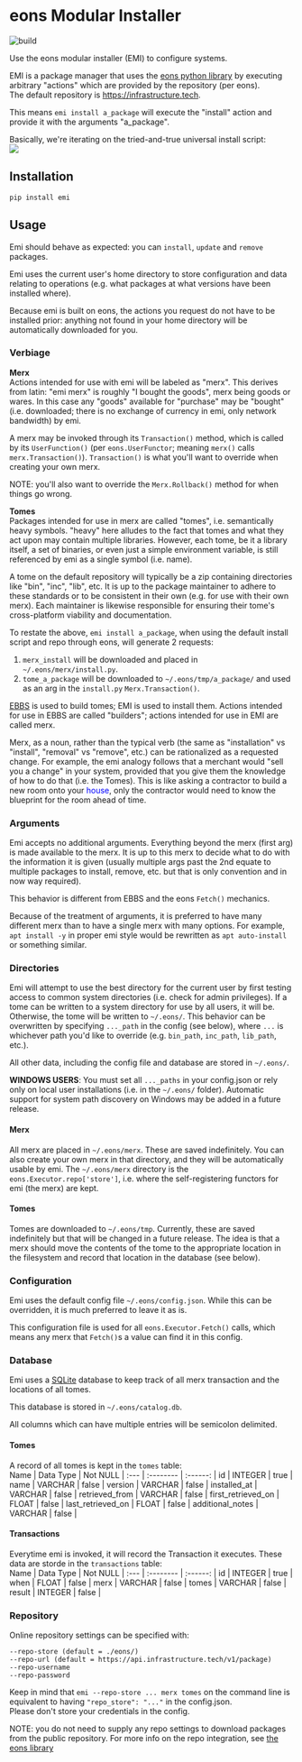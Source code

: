 # eons Modular Installer

![build](https://github.com/eons-dev/bin_emi/actions/workflows/python-package.yml/badge.svg)

Use the eons modular installer (EMI) to configure systems.

EMI is a package manager that uses the [eons python library](https://github.com/eons-dev/lib_eons) by executing arbitrary "actions" which are provided by the repository (per eons).  
The default repository is https://infrastructure.tech.

This means `emi install a_package` will execute the "install" action and provide it with the arguments "a_package".

Basically, we're iterating on the tried-and-true universal install script:  
[<img src="https://imgs.xkcd.com/comics/universal_install_script.png">](https://xkcd.com/1654/)

## Installation
`pip install emi`

## Usage

Emi should behave as expected: you can `install`, `update` and `remove` packages.

Emi uses the current user's home directory to store configuration and data relating to operations (e.g. what packages at what versions have been installed where).

Because emi is built on eons, the actions you request do not have to be installed prior: anything not found in your home directory will be automatically downloaded for you.

### Verbiage

**Merx**  
Actions intended for use with emi will be labeled as "merx". This derives from latin: "emi merx" is roughly "I bought the goods", merx being goods or wares. In this case any "goods" available for "purchase" may be "bought" (i.e. downloaded; there is no exchange of currency in emi, only network bandwidth) by emi.

A merx may be invoked through its `Transaction()` method, which is called by its `UserFunction()` (per `eons.UserFunctor`; meaning `merx()` calls `merx.Transaction()`). `Transaction()` is what you'll want to override when creating your own merx.

NOTE: you'll also want to override the `Merx.Rollback()` method for when things go wrong.

**Tomes**  
Packages intended for use in merx are called "tomes", i.e. semantically heavy symbols. "heavy" here alludes to the fact that tomes and what they act upon may contain multiple libraries. However, each tome, be it a library itself, a set of binaries, or even just a simple environment variable, is still referenced by emi as a single symbol (i.e. name).

A tome on the default repository will typically be a zip containing directories like "bin", "inc", "lib", etc. It is up to the package maintainer to adhere to these standards or to be consistent in their own (e.g. for use with their own merx). Each maintainer is likewise responsible for ensuring their tome's cross-platform viability and documentation.

To restate the above, `emi install a_package`, when using the default install script and repo through eons, will generate 2 requests:
1. `merx_install` will be downloaded and placed in `~/.eons/merx/install.py`.
2. `tome_a_package` will be downloaded to `~/.eons/tmp/a_package/` and used as an arg in the `install.py` `Merx.Transaction()`.

[EBBS](https://github.com/eons-dev/bin_ebbs) is used to build tomes; EMI is used to install them. Actions intended for use in EBBS are called "builders"; actions intended for use in EMI are called merx.

Merx, as a noun, rather than the typical verb (the same as "installation" vs "install", "removal" vs "remove", etc.) can be rationalized as a requested change. For example, the emi analogy follows that a merchant would "sell you a change" in your system, provided that you give them the knowledge of how to do that (i.e. the Tomes). This is like asking a contractor to build a new room onto your <span style="color:blue">house</span>, only the contractor would need to know the blueprint for the room ahead of time.

### Arguments

Emi accepts no additional arguments. Everything beyond the merx (first arg) is made available to the merx. It is up to this merx to decide what to do with the information it is given (usually multiple args past the 2nd equate to multiple packages to install, remove, etc. but that is only convention and in now way required).

This behavior is different from EBBS and the eons `Fetch()` mechanics. 

Because of the treatment of arguments, it is preferred to have many different merx than to have a single merx with many options. For example, `apt install -y` in proper emi style would be rewritten as `apt auto-install` or something similar.

### Directories

Emi will attempt to use the best directory for the current user by first testing access to common system directories (i.e. check for admin privileges). If a tome can be written to a system directory for use by all users, it will be. Otherwise, the tome will be written to `~/.eons/`. This behavior can be overwritten by specifying `..._path` in the config (see below), where `...` is whichever path you'd like to override (e.g. `bin_path`, `inc_path`, `lib_path`, etc.).

All other data, including the config file and database are stored in `~/.eons/`.

**WINDOWS USERS**: You must set all `..._paths` in your config.json or rely only on local user installations (i.e. in the `~/.eons/` folder). Automatic support for system path discovery on Windows may be added in a future release.

#### Merx

All merx are placed in `~/.eons/merx`. These are saved indefinitely.
You can also create your own merx in that directory, and they will be automatically usable by emi. The `~/.eons/merx` directory is the `eons.Executor.repo['store']`, i.e. where the self-registering functors for emi (the merx) are kept.

#### Tomes

Tomes are downloaded to `~/.eons/tmp`. Currently, these are saved indefinitely but that will be changed in a future release. The idea is that a merx should move the contents of the tome to the appropriate location in the filesystem and record that location in the database (see below).

### Configuration

Emi uses the default config file `~/.eons/config.json`. While this can be overridden, it is much preferred to leave it as is.

This configuration file is used for all `eons.Executor.Fetch()` calls, which means any merx that `Fetch()`s a value can find it in this config.

### Database

Emi uses a [SQLite](https://www.sqlite.org/index.html) database to keep track of all merx transaction and the locations of all tomes. 

This database is stored in `~/.eons/catalog.db`.

All columns which can have multiple entries will be semicolon delimited.

#### Tomes

A record of all tomes is kept in the `tomes` table:  
Name | Data Type | Not NULL |
:--- | :-------- | :------: |
id | INTEGER | true |
name | VARCHAR | false |
version | VARCHAR | false |
installed_at | VARCHAR | false |
retrieved_from | VARCHAR | false |
first_retrieved_on | FLOAT | false |
last_retrieved_on | FLOAT | false |
additional_notes | VARCHAR | false |

#### Transactions

Everytime emi is invoked, it will record the Transaction it executes.
These data are storde in the `transactions` table:  
Name | Data Type | Not NULL |
:--- | :-------- | :------: |
id | INTEGER | true |
when | FLOAT | false |
merx | VARCHAR | false |
tomes | VARCHAR | false |
result | INTEGER | false |

### Repository

Online repository settings can be specified with:
```
--repo-store (default = ./eons/)
--repo-url (default = https://api.infrastructure.tech/v1/package)
--repo-username
--repo-password
```

Keep in mind that `emi --repo-store ... merx tomes` on the command line is equivalent to having `"repo_store": "..."` in the config.json.  
Please don't store your credentials in the config.

NOTE: you do not need to supply any repo settings to download packages from the public repository.
For more info on the repo integration, see [the eons library](https://github.com/eons-dev/lib_eons#online-repository)
